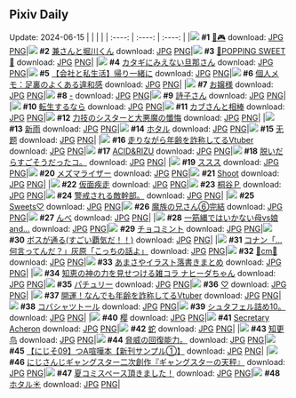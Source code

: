## Pixiv Daily
Update: 2024-06-15
|      |      |      |
| :----: | :----: | :----: |
|![](https://pixiv.microyu.workers.dev/c/240x480/img-master/img/2024/06/13/00/00/35/119584588_p0_master1200.jpg) **#1** [🐰🎮](https://www.pixiv.net/artworks/119584588) download: [JPG](https://pixiv.microyu.workers.dev/img-original/img/2024/06/13/00/00/35/119584588_p0.jpg) [PNG](https://pixiv.microyu.workers.dev/img-original/img/2024/06/13/00/00/35/119584588_p0.png)|![](https://pixiv.microyu.workers.dev/c/240x480/img-master/img/2024/06/14/00/00/22/119611529_p0_master1200.jpg) **#2** [兼さんと堀川くん](https://www.pixiv.net/artworks/119611529) download: [JPG](https://pixiv.microyu.workers.dev/img-original/img/2024/06/14/00/00/22/119611529_p0.jpg) [PNG](https://pixiv.microyu.workers.dev/img-original/img/2024/06/14/00/00/22/119611529_p0.png)|![](https://pixiv.microyu.workers.dev/c/240x480/img-master/img/2024/06/13/00/00/47/119584629_p0_master1200.jpg) **#3** [🍬POPPING SWEET🍭](https://www.pixiv.net/artworks/119584629) download: [JPG](https://pixiv.microyu.workers.dev/img-original/img/2024/06/13/00/00/47/119584629_p0.jpg) [PNG](https://pixiv.microyu.workers.dev/img-original/img/2024/06/13/00/00/47/119584629_p0.png)|
|![](https://pixiv.microyu.workers.dev/c/240x480/img-master/img/2024/06/13/00/04/29/119584998_p0_master1200.jpg) **#4** [カタギにみえない旦那さん](https://www.pixiv.net/artworks/119584998) download: [JPG](https://pixiv.microyu.workers.dev/img-original/img/2024/06/13/00/04/29/119584998_p0.jpg) [PNG](https://pixiv.microyu.workers.dev/img-original/img/2024/06/13/00/04/29/119584998_p0.png)|![](https://pixiv.microyu.workers.dev/c/240x480/img-master/img/2024/06/14/12/00/15/119622508_p0_master1200.jpg) **#5** [【会社と私生活】帰り一緒に](https://www.pixiv.net/artworks/119622508) download: [JPG](https://pixiv.microyu.workers.dev/img-original/img/2024/06/14/12/00/15/119622508_p0.jpg) [PNG](https://pixiv.microyu.workers.dev/img-original/img/2024/06/14/12/00/15/119622508_p0.png)|![](https://pixiv.microyu.workers.dev/c/240x480/img-master/img/2024/06/13/06/00/06/119590519_p0_master1200.jpg) **#6** [個人メモ：足裏のよくある違和感](https://www.pixiv.net/artworks/119590519) download: [JPG](https://pixiv.microyu.workers.dev/img-original/img/2024/06/13/06/00/06/119590519_p0.jpg) [PNG](https://pixiv.microyu.workers.dev/img-original/img/2024/06/13/06/00/06/119590519_p0.png)|
|![](https://pixiv.microyu.workers.dev/c/240x480/img-master/img/2024/06/13/00/01/01/119584680_p0_master1200.jpg) **#7** [お嬢様](https://www.pixiv.net/artworks/119584680) download: [JPG](https://pixiv.microyu.workers.dev/img-original/img/2024/06/13/00/01/01/119584680_p0.jpg) [PNG](https://pixiv.microyu.workers.dev/img-original/img/2024/06/13/00/01/01/119584680_p0.png)|![](https://pixiv.microyu.workers.dev/c/240x480/img-master/img/2024/06/13/00/00/34/119584586_p0_master1200.jpg) **#8** [-](https://www.pixiv.net/artworks/119584586) download: [JPG](https://pixiv.microyu.workers.dev/img-original/img/2024/06/13/00/00/34/119584586_p0.jpg) [PNG](https://pixiv.microyu.workers.dev/img-original/img/2024/06/13/00/00/34/119584586_p0.png)|![](https://pixiv.microyu.workers.dev/c/240x480/img-master/img/2024/06/13/00/31/16/119585962_p0_master1200.jpg) **#9** [詩子さん](https://www.pixiv.net/artworks/119585962) download: [JPG](https://pixiv.microyu.workers.dev/img-original/img/2024/06/13/00/31/16/119585962_p0.jpg) [PNG](https://pixiv.microyu.workers.dev/img-original/img/2024/06/13/00/31/16/119585962_p0.png)|
|![](https://pixiv.microyu.workers.dev/c/240x480/img-master/img/2024/06/14/07/30/01/119618870_p0_master1200.jpg) **#10** [転生するなら](https://www.pixiv.net/artworks/119618870) download: [JPG](https://pixiv.microyu.workers.dev/img-original/img/2024/06/14/07/30/01/119618870_p0.jpg) [PNG](https://pixiv.microyu.workers.dev/img-original/img/2024/06/14/07/30/01/119618870_p0.png)|![](https://pixiv.microyu.workers.dev/c/240x480/img-master/img/2024/06/13/18/09/26/119601267_p0_master1200.jpg) **#11** [カブさんと相棒](https://www.pixiv.net/artworks/119601267) download: [JPG](https://pixiv.microyu.workers.dev/img-original/img/2024/06/13/18/09/26/119601267_p0.jpg) [PNG](https://pixiv.microyu.workers.dev/img-original/img/2024/06/13/18/09/26/119601267_p0.png)|![](https://pixiv.microyu.workers.dev/c/240x480/img-master/img/2024/06/14/19/44/25/119631472_p0_master1200.jpg) **#12** [力技のシスターと大悪魔の懺悔](https://www.pixiv.net/artworks/119631472) download: [JPG](https://pixiv.microyu.workers.dev/img-original/img/2024/06/14/19/44/25/119631472_p0.jpg) [PNG](https://pixiv.microyu.workers.dev/img-original/img/2024/06/14/19/44/25/119631472_p0.png)|
|![](https://pixiv.microyu.workers.dev/c/240x480/img-master/img/2024/06/13/00/00/02/119584479_p0_master1200.jpg) **#13** [新雨](https://www.pixiv.net/artworks/119584479) download: [JPG](https://pixiv.microyu.workers.dev/img-original/img/2024/06/13/00/00/02/119584479_p0.jpg) [PNG](https://pixiv.microyu.workers.dev/img-original/img/2024/06/13/00/00/02/119584479_p0.png)|![](https://pixiv.microyu.workers.dev/c/240x480/img-master/img/2024/06/14/00/05/13/119611922_p0_master1200.jpg) **#14** [ホタル](https://www.pixiv.net/artworks/119611922) download: [JPG](https://pixiv.microyu.workers.dev/img-original/img/2024/06/14/00/05/13/119611922_p0.jpg) [PNG](https://pixiv.microyu.workers.dev/img-original/img/2024/06/14/00/05/13/119611922_p0.png)|![](https://pixiv.microyu.workers.dev/c/240x480/img-master/img/2024/06/13/11/33/25/119594735_p0_master1200.jpg) **#15** [无题](https://www.pixiv.net/artworks/119594735) download: [JPG](https://pixiv.microyu.workers.dev/img-original/img/2024/06/13/11/33/25/119594735_p0.jpg) [PNG](https://pixiv.microyu.workers.dev/img-original/img/2024/06/13/11/33/25/119594735_p0.png)|
|![](https://pixiv.microyu.workers.dev/c/240x480/img-master/img/2024/06/13/21/08/55/119606038_p0_master1200.jpg) **#16** [走りながら年齢を詐称してるVtuber](https://www.pixiv.net/artworks/119606038) download: [JPG](https://pixiv.microyu.workers.dev/img-original/img/2024/06/13/21/08/55/119606038_p0.jpg) [PNG](https://pixiv.microyu.workers.dev/img-original/img/2024/06/13/21/08/55/119606038_p0.png)|![](https://pixiv.microyu.workers.dev/c/240x480/img-master/img/2024/06/14/01/25/53/119614191_p0_master1200.jpg) **#17** [ACID&RIZU](https://www.pixiv.net/artworks/119614191) download: [JPG](https://pixiv.microyu.workers.dev/img-original/img/2024/06/14/01/25/53/119614191_p0.jpg) [PNG](https://pixiv.microyu.workers.dev/img-original/img/2024/06/14/01/25/53/119614191_p0.png)|![](https://pixiv.microyu.workers.dev/c/240x480/img-master/img/2024/06/13/18/38/58/119601784_p0_master1200.jpg) **#18** [脱いだらすごそうだったコ。](https://www.pixiv.net/artworks/119601784) download: [JPG](https://pixiv.microyu.workers.dev/img-original/img/2024/06/13/18/38/58/119601784_p0.jpg) [PNG](https://pixiv.microyu.workers.dev/img-original/img/2024/06/13/18/38/58/119601784_p0.png)|
|![](https://pixiv.microyu.workers.dev/c/240x480/img-master/img/2024/06/13/10/59/34/119594240_p0_master1200.jpg) **#19** [ススス](https://www.pixiv.net/artworks/119594240) download: [JPG](https://pixiv.microyu.workers.dev/img-original/img/2024/06/13/10/59/34/119594240_p0.jpg) [PNG](https://pixiv.microyu.workers.dev/img-original/img/2024/06/13/10/59/34/119594240_p0.png)|![](https://pixiv.microyu.workers.dev/c/240x480/img-master/img/2024/06/13/13/01/36/119596181_p0_master1200.jpg) **#20** [メズマライザー](https://www.pixiv.net/artworks/119596181) download: [JPG](https://pixiv.microyu.workers.dev/img-original/img/2024/06/13/13/01/36/119596181_p0.jpg) [PNG](https://pixiv.microyu.workers.dev/img-original/img/2024/06/13/13/01/36/119596181_p0.png)|![](https://pixiv.microyu.workers.dev/c/240x480/img-master/img/2024/06/14/00/00/17/119611510_p0_master1200.jpg) **#21** [Shoot](https://www.pixiv.net/artworks/119611510) download: [JPG](https://pixiv.microyu.workers.dev/img-original/img/2024/06/14/00/00/17/119611510_p0.jpg) [PNG](https://pixiv.microyu.workers.dev/img-original/img/2024/06/14/00/00/17/119611510_p0.png)|
|![](https://pixiv.microyu.workers.dev/c/240x480/img-master/img/2024/06/14/07/08/40/119618638_p0_master1200.jpg) **#22** [仮面疾走](https://www.pixiv.net/artworks/119618638) download: [JPG](https://pixiv.microyu.workers.dev/img-original/img/2024/06/14/07/08/40/119618638_p0.jpg) [PNG](https://pixiv.microyu.workers.dev/img-original/img/2024/06/14/07/08/40/119618638_p0.png)|![](https://pixiv.microyu.workers.dev/c/240x480/img-master/img/2024/06/13/23/41/45/119610914_p0_master1200.jpg) **#23** [桐谷Ｐ](https://www.pixiv.net/artworks/119610914) download: [JPG](https://pixiv.microyu.workers.dev/img-original/img/2024/06/13/23/41/45/119610914_p0.jpg) [PNG](https://pixiv.microyu.workers.dev/img-original/img/2024/06/13/23/41/45/119610914_p0.png)|![](https://pixiv.microyu.workers.dev/c/240x480/img-master/img/2024/06/13/02/01/27/119587886_p0_master1200.jpg) **#24** [警戒される敵幹部。](https://www.pixiv.net/artworks/119587886) download: [JPG](https://pixiv.microyu.workers.dev/img-original/img/2024/06/13/02/01/27/119587886_p0.jpg) [PNG](https://pixiv.microyu.workers.dev/img-original/img/2024/06/13/02/01/27/119587886_p0.png)|
|![](https://pixiv.microyu.workers.dev/c/240x480/img-master/img/2024/06/13/00/17/49/119585498_p0_master1200.jpg) **#25** [Sweets♡](https://www.pixiv.net/artworks/119585498) download: [JPG](https://pixiv.microyu.workers.dev/img-original/img/2024/06/13/00/17/49/119585498_p0.jpg) [PNG](https://pixiv.microyu.workers.dev/img-original/img/2024/06/13/00/17/49/119585498_p0.png)|![](https://pixiv.microyu.workers.dev/c/240x480/img-master/img/2024/06/14/21/35/37/119635061_p0_master1200.jpg) **#26** [魔族の兄さん⑥完結](https://www.pixiv.net/artworks/119635061) download: [JPG](https://pixiv.microyu.workers.dev/img-original/img/2024/06/14/21/35/37/119635061_p0.jpg) [PNG](https://pixiv.microyu.workers.dev/img-original/img/2024/06/14/21/35/37/119635061_p0.png)|![](https://pixiv.microyu.workers.dev/c/240x480/img-master/img/2024/06/13/00/24/31/119585707_p0_master1200.jpg) **#27** [んべ](https://www.pixiv.net/artworks/119585707) download: [JPG](https://pixiv.microyu.workers.dev/img-original/img/2024/06/13/00/24/31/119585707_p0.jpg) [PNG](https://pixiv.microyu.workers.dev/img-original/img/2024/06/13/00/24/31/119585707_p0.png)|
|![](https://pixiv.microyu.workers.dev/c/240x480/img-master/img/2024/06/14/00/09/09/119612061_p0_master1200.jpg) **#28** [一筋縄ではいかない母vs娘 and...](https://www.pixiv.net/artworks/119612061) download: [JPG](https://pixiv.microyu.workers.dev/img-original/img/2024/06/14/00/09/09/119612061_p0.jpg) [PNG](https://pixiv.microyu.workers.dev/img-original/img/2024/06/14/00/09/09/119612061_p0.png)|![](https://pixiv.microyu.workers.dev/c/240x480/img-master/img/2024/06/14/20/30/06/119632903_p0_master1200.jpg) **#29** [チョコミント](https://www.pixiv.net/artworks/119632903) download: [JPG](https://pixiv.microyu.workers.dev/img-original/img/2024/06/14/20/30/06/119632903_p0.jpg) [PNG](https://pixiv.microyu.workers.dev/img-original/img/2024/06/14/20/30/06/119632903_p0.png)|![](https://pixiv.microyu.workers.dev/c/240x480/img-master/img/2024/06/13/00/07/48/119585141_p0_master1200.jpg) **#30** [ボスが通る(すごい覇気だ！！)](https://www.pixiv.net/artworks/119585141) download: [JPG](https://pixiv.microyu.workers.dev/img-original/img/2024/06/13/00/07/48/119585141_p0.jpg) [PNG](https://pixiv.microyu.workers.dev/img-original/img/2024/06/13/00/07/48/119585141_p0.png)|
|![](https://pixiv.microyu.workers.dev/c/240x480/img-master/img/2024/06/13/13/14/39/119596370_p0_master1200.jpg) **#31** [コナン「…何言ってんだ？」灰原「こっちの話よ」](https://www.pixiv.net/artworks/119596370) download: [JPG](https://pixiv.microyu.workers.dev/img-original/img/2024/06/13/13/14/39/119596370_p0.jpg) [PNG](https://pixiv.microyu.workers.dev/img-original/img/2024/06/13/13/14/39/119596370_p0.png)|![](https://pixiv.microyu.workers.dev/c/240x480/img-master/img/2024/06/13/20/34/42/119604931_p0_master1200.jpg) **#32** [🌹cm🖤](https://www.pixiv.net/artworks/119604931) download: [JPG](https://pixiv.microyu.workers.dev/img-original/img/2024/06/13/20/34/42/119604931_p0.jpg) [PNG](https://pixiv.microyu.workers.dev/img-original/img/2024/06/13/20/34/42/119604931_p0.png)|![](https://pixiv.microyu.workers.dev/c/240x480/img-master/img/2024/06/13/22/46/35/119609149_p0_master1200.jpg) **#33** [あまさやイラスト落書きまとめ](https://www.pixiv.net/artworks/119609149) download: [JPG](https://pixiv.microyu.workers.dev/img-original/img/2024/06/13/22/46/35/119609149_p0.jpg) [PNG](https://pixiv.microyu.workers.dev/img-original/img/2024/06/13/22/46/35/119609149_p0.png)|
|![](https://pixiv.microyu.workers.dev/c/240x480/img-master/img/2024/06/14/00/10/25/119612110_p0_master1200.jpg) **#34** [知恵の神の力を見せつける雑コラ ナヒーダちゃん](https://www.pixiv.net/artworks/119612110) download: [JPG](https://pixiv.microyu.workers.dev/img-original/img/2024/06/14/00/10/25/119612110_p0.jpg) [PNG](https://pixiv.microyu.workers.dev/img-original/img/2024/06/14/00/10/25/119612110_p0.png)|![](https://pixiv.microyu.workers.dev/c/240x480/img-master/img/2024/06/13/00/32/19/119585988_p0_master1200.jpg) **#35** [パチュリー](https://www.pixiv.net/artworks/119585988) download: [JPG](https://pixiv.microyu.workers.dev/img-original/img/2024/06/13/00/32/19/119585988_p0.jpg) [PNG](https://pixiv.microyu.workers.dev/img-original/img/2024/06/13/00/32/19/119585988_p0.png)|![](https://pixiv.microyu.workers.dev/c/240x480/img-master/img/2024/06/14/00/00/37/119611589_p0_master1200.jpg) **#36** [♡](https://www.pixiv.net/artworks/119611589) download: [JPG](https://pixiv.microyu.workers.dev/img-original/img/2024/06/14/00/00/37/119611589_p0.jpg) [PNG](https://pixiv.microyu.workers.dev/img-original/img/2024/06/14/00/00/37/119611589_p0.png)|
|![](https://pixiv.microyu.workers.dev/c/240x480/img-master/img/2024/06/14/21/05/50/119634097_p0_master1200.jpg) **#37** [開運！なんでも年齢を詐称してるVtuber](https://www.pixiv.net/artworks/119634097) download: [JPG](https://pixiv.microyu.workers.dev/img-original/img/2024/06/14/21/05/50/119634097_p0.jpg) [PNG](https://pixiv.microyu.workers.dev/img-original/img/2024/06/14/21/05/50/119634097_p0.png)|![](https://pixiv.microyu.workers.dev/c/240x480/img-master/img/2024/06/13/06/58/29/119591202_p0_master1200.jpg) **#38** [コバシャツトール](https://www.pixiv.net/artworks/119591202) download: [JPG](https://pixiv.microyu.workers.dev/img-original/img/2024/06/13/06/58/29/119591202_p0.jpg) [PNG](https://pixiv.microyu.workers.dev/img-original/img/2024/06/13/06/58/29/119591202_p0.png)|![](https://pixiv.microyu.workers.dev/c/240x480/img-master/img/2024/06/14/22/48/26/119637583_p0_master1200.jpg) **#39** [シュタフェル詰め10。](https://www.pixiv.net/artworks/119637583) download: [JPG](https://pixiv.microyu.workers.dev/img-original/img/2024/06/14/22/48/26/119637583_p0.jpg) [PNG](https://pixiv.microyu.workers.dev/img-original/img/2024/06/14/22/48/26/119637583_p0.png)|
|![](https://pixiv.microyu.workers.dev/c/240x480/img-master/img/2024/06/13/17/19/54/119600187_p0_master1200.jpg) **#40** [樱](https://www.pixiv.net/artworks/119600187) download: [JPG](https://pixiv.microyu.workers.dev/img-original/img/2024/06/13/17/19/54/119600187_p0.jpg) [PNG](https://pixiv.microyu.workers.dev/img-original/img/2024/06/13/17/19/54/119600187_p0.png)|![](https://pixiv.microyu.workers.dev/c/240x480/img-master/img/2024/06/14/16/30/01/119626611_p0_master1200.jpg) **#41** [Secretary Acheron](https://www.pixiv.net/artworks/119626611) download: [JPG](https://pixiv.microyu.workers.dev/img-original/img/2024/06/14/16/30/01/119626611_p0.jpg) [PNG](https://pixiv.microyu.workers.dev/img-original/img/2024/06/14/16/30/01/119626611_p0.png)|![](https://pixiv.microyu.workers.dev/c/240x480/img-master/img/2024/06/14/00/20/03/119612465_p0_master1200.jpg) **#42** [蛇](https://www.pixiv.net/artworks/119612465) download: [JPG](https://pixiv.microyu.workers.dev/img-original/img/2024/06/14/00/20/03/119612465_p0.jpg) [PNG](https://pixiv.microyu.workers.dev/img-original/img/2024/06/14/00/20/03/119612465_p0.png)|
|![](https://pixiv.microyu.workers.dev/c/240x480/img-master/img/2024/06/14/02/25/26/119615311_p0_master1200.jpg) **#43** [知更鸟](https://www.pixiv.net/artworks/119615311) download: [JPG](https://pixiv.microyu.workers.dev/img-original/img/2024/06/14/02/25/26/119615311_p0.jpg) [PNG](https://pixiv.microyu.workers.dev/img-original/img/2024/06/14/02/25/26/119615311_p0.png)|![](https://pixiv.microyu.workers.dev/c/240x480/img-master/img/2024/06/14/13/33/55/119624071_p0_master1200.jpg) **#44** [脅威の回復能力。](https://www.pixiv.net/artworks/119624071) download: [JPG](https://pixiv.microyu.workers.dev/img-original/img/2024/06/14/13/33/55/119624071_p0.jpg) [PNG](https://pixiv.microyu.workers.dev/img-original/img/2024/06/14/13/33/55/119624071_p0.png)|![](https://pixiv.microyu.workers.dev/c/240x480/img-master/img/2024/06/13/23/00/27/119609637_p0_master1200.jpg) **#45** [【にじそ09】つA喧嘩本【新刊サンプル①】](https://www.pixiv.net/artworks/119609637) download: [JPG](https://pixiv.microyu.workers.dev/img-original/img/2024/06/13/23/00/27/119609637_p0.jpg) [PNG](https://pixiv.microyu.workers.dev/img-original/img/2024/06/13/23/00/27/119609637_p0.png)|
|![](https://pixiv.microyu.workers.dev/c/240x480/img-master/img/2024/06/13/18/11/53/119601320_p0_master1200.jpg) **#46** [にじさんじギャングスター二次創作『ギャングスターの天秤』](https://www.pixiv.net/artworks/119601320) download: [JPG](https://pixiv.microyu.workers.dev/img-original/img/2024/06/13/18/11/53/119601320_p0.jpg) [PNG](https://pixiv.microyu.workers.dev/img-original/img/2024/06/13/18/11/53/119601320_p0.png)|![](https://pixiv.microyu.workers.dev/c/240x480/img-master/img/2024/06/13/21/17/00/119606289_p0_master1200.jpg) **#47** [夏コミスペース頂きました！](https://www.pixiv.net/artworks/119606289) download: [JPG](https://pixiv.microyu.workers.dev/img-original/img/2024/06/13/21/17/00/119606289_p0.jpg) [PNG](https://pixiv.microyu.workers.dev/img-original/img/2024/06/13/21/17/00/119606289_p0.png)|![](https://pixiv.microyu.workers.dev/c/240x480/img-master/img/2024/06/14/00/00/25/119611543_p0_master1200.jpg) **#48** [ホタル☀️](https://www.pixiv.net/artworks/119611543) download: [JPG](https://pixiv.microyu.workers.dev/img-original/img/2024/06/14/00/00/25/119611543_p0.jpg) [PNG](https://pixiv.microyu.workers.dev/img-original/img/2024/06/14/00/00/25/119611543_p0.png)|
